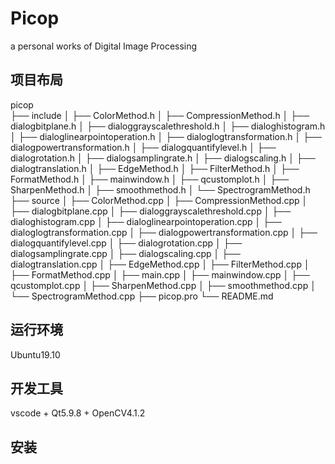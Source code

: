 # Picop

a personal works of Digital Image Processing

## 项目布局  
picop  
├── include
│   ├── ColorMethod.h
│   ├── CompressionMethod.h
│   ├── dialogbitplane.h
│   ├── dialoggrayscalethreshold.h
│   ├── dialoghistogram.h
│   ├── dialoglinearpointoperation.h
│   ├── dialoglogtransformation.h
│   ├── dialogpowertransformation.h
│   ├── dialogquantifylevel.h
│   ├── dialogrotation.h
│   ├── dialogsamplingrate.h
│   ├── dialogscaling.h
│   ├── dialogtranslation.h
│   ├── EdgeMethod.h
│   ├── FilterMethod.h
│   ├── FormatMethod.h
│   ├── mainwindow.h
│   ├── qcustomplot.h
│   ├── SharpenMethod.h
│   ├── smoothmethod.h
│   └── SpectrogramMethod.h
├── source
│   ├── ColorMethod.cpp
│   ├── CompressionMethod.cpp
│   ├── dialogbitplane.cpp
│   ├── dialoggrayscalethreshold.cpp
│   ├── dialoghistogram.cpp
│   ├── dialoglinearpointoperation.cpp
│   ├── dialoglogtransformation.cpp
│   ├── dialogpowertransformation.cpp
│   ├── dialogquantifylevel.cpp
│   ├── dialogrotation.cpp
│   ├── dialogsamplingrate.cpp
│   ├── dialogscaling.cpp
│   ├── dialogtranslation.cpp
│   ├── EdgeMethod.cpp
│   ├── FilterMethod.cpp
│   ├── FormatMethod.cpp
│   ├── main.cpp
│   ├── mainwindow.cpp
│   ├── qcustomplot.cpp
│   ├── SharpenMethod.cpp
│   ├── smoothmethod.cpp
│   └── SpectrogramMethod.cpp
├── picop.pro
└── README.md

## 运行环境
Ubuntu19.10

## 开发工具
vscode + Qt5.9.8 + OpenCV4.1.2

## 安装
